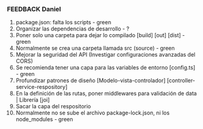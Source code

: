 ### FEEDBACK Daniel

1. package.json: falta los scripts - green
2. Organizar las dependencias de desarrollo - ?
3. Poner solo una carpeta para dejar lo compilado [build] [out] [dist] - green
4. Normalmente se crea una carpeta llamada src (source) - green
5. Mejorar la seguridad del API (Investigar configuraciones avanzadas del CORS)
6. Se recomienda tener una capa para las variables de entorno [config.ts] - green
7. Profundizar patrones de diseño [Modelo-vista-controlador] [controller-service-respository]
8. En la definición de las rutas, poner middlewares para validación de data | Librería [joi]
9. Sacar la capa del respositorio
10. Normalmente no se sube el archivo package-lock.json, ni los node_modules - green
